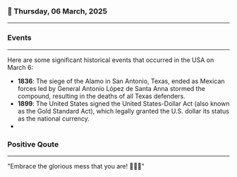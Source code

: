 ### 📅 Thursday, 06 March, 2025
------
### Events
------
Here are some significant historical events that occurred in the USA on March 6:

- **1836**: The siege of the Alamo in San Antonio, Texas, ended as Mexican forces led by General Antonio López de Santa Anna stormed the compound, resulting in the deaths of all Texas defenders.
- **1899**: The United States signed the United States-Dollar Act (also known as the Gold Standard Act), which legally granted the U.S. dollar its status as the national currency.
-
### Positive Qoute
------
"Embrace the glorious mess that you are! 🌟✨💖"

